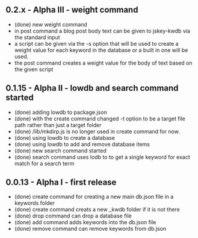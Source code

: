 ## 0.2.x - Alpha III - weight command
  * (done) new weight command
  * in post command a blog post body text can be given to jskey-kwdb via the standard input
  * a script can be given via the -s option that will be used to create a weight value for
  each keyword in the database or a built in one will be used.
  * the post command creates a weight value for the body of text based on the given script

## 0.1.15 - Alpha II - lowdb and search command started
  * (done) adding lowdb to package.json
  * (done) with the create command changed -t option to be a target file path rather than just a target folder
  * (done) /lib/mkdirp.js is no longer used in create command for now.
  * (done) using lowdb to create a database
  * (done) using lowdb to add and remove database items
  * (done) new search command started
  * (done) search command uses lodb to to get a single keyword for exact match for a search term

## 0.0.13 - Alpha I - first release
  * (done) create command for creating a new main db.json file in a keywords folder
  * (done) create command creats a new _kwdb folder if it is not there
  * (done) drop command can drop a database file
  * (done) add command adds keywords into the db.json file
  * (done) remove command can remove keywords from db.json

